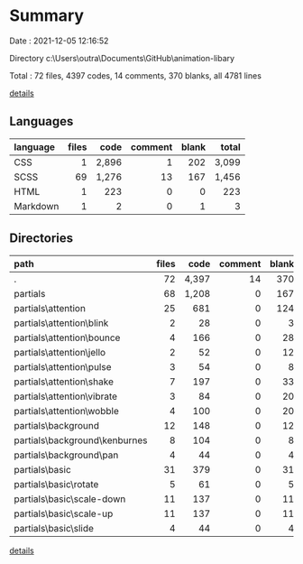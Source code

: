 # Summary

Date : 2021-12-05 12:16:52

Directory c:\Users\outra\Documents\GitHub\animation-libary

Total : 72 files,  4397 codes, 14 comments, 370 blanks, all 4781 lines

[details](details.md)

## Languages
| language | files | code | comment | blank | total |
| :--- | ---: | ---: | ---: | ---: | ---: |
| CSS | 1 | 2,896 | 1 | 202 | 3,099 |
| SCSS | 69 | 1,276 | 13 | 167 | 1,456 |
| HTML | 1 | 223 | 0 | 0 | 223 |
| Markdown | 1 | 2 | 0 | 1 | 3 |

## Directories
| path | files | code | comment | blank | total |
| :--- | ---: | ---: | ---: | ---: | ---: |
| . | 72 | 4,397 | 14 | 370 | 4,781 |
| partials | 68 | 1,208 | 0 | 167 | 1,375 |
| partials\attention | 25 | 681 | 0 | 124 | 805 |
| partials\attention\blink | 2 | 28 | 0 | 3 | 31 |
| partials\attention\bounce | 4 | 166 | 0 | 28 | 194 |
| partials\attention\jello | 2 | 52 | 0 | 12 | 64 |
| partials\attention\pulse | 3 | 54 | 0 | 8 | 62 |
| partials\attention\shake | 7 | 197 | 0 | 33 | 230 |
| partials\attention\vibrate | 3 | 84 | 0 | 20 | 104 |
| partials\attention\wobble | 4 | 100 | 0 | 20 | 120 |
| partials\background | 12 | 148 | 0 | 12 | 160 |
| partials\background\kenburnes | 8 | 104 | 0 | 8 | 112 |
| partials\background\pan | 4 | 44 | 0 | 4 | 48 |
| partials\basic | 31 | 379 | 0 | 31 | 410 |
| partials\basic\rotate | 5 | 61 | 0 | 5 | 66 |
| partials\basic\scale-down | 11 | 137 | 0 | 11 | 148 |
| partials\basic\scale-up | 11 | 137 | 0 | 11 | 148 |
| partials\basic\slide | 4 | 44 | 0 | 4 | 48 |

[details](details.md)